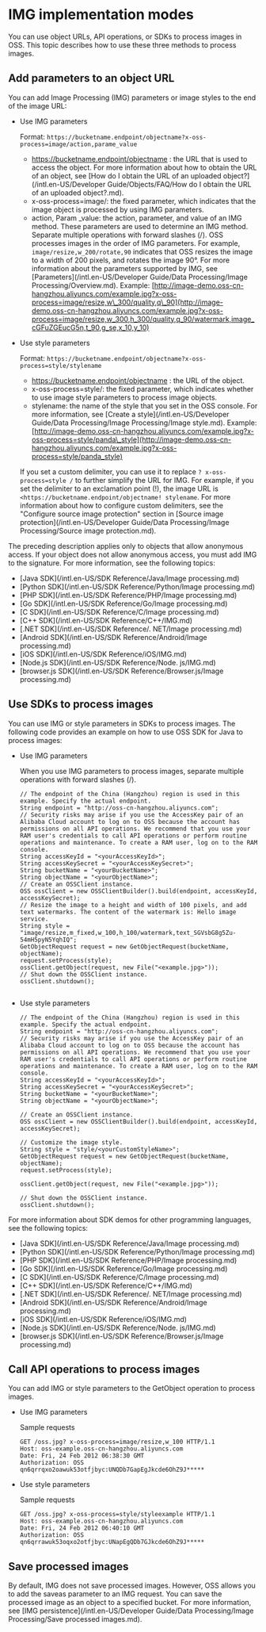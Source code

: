 # IMG implementation modes

You can use object URLs, API operations, or SDKs to process images in OSS. This topic describes how to use these three methods to process images.

## Add parameters to an object URL

You can add Image Processing \(IMG\) parameters or image styles to the end of the image URL:

-   Use IMG parameters

    Format: `https://bucketname.endpoint/objectname?x-oss-process=image/action,parame_value`

    -   https://bucketname.endpoint/objectname : the URL that is used to access the object. For more information about how to obtain the URL of an object, see [How do I obtain the URL of an uploaded object?](/intl.en-US/Developer Guide/Objects/FAQ/How do I obtain the URL of an uploaded object?.md).
    -   x-oss-process=image/: the fixed parameter, which indicates that the image object is processed by using IMG parameters.
    -   action, Param \_value: the action, parameter, and value of an IMG method. These parameters are used to determine an IMG method. Separate multiple operations with forward slashes \(/\). OSS processes images in the order of IMG parameters. For example, `image/resize,w_200/rotate,90` indicates that OSS resizes the image to a width of 200 pixels, and rotates the image 90°. For more information about the parameters supported by IMG, see [Parameters](/intl.en-US/Developer Guide/Data Processing/Image Processing/Overview.md).
    Example: [http://image-demo.oss-cn-hangzhou.aliyuncs.com/example.jpg?x-oss-process=image/resize,w\_300/quality,q\_90](http://image-demo.oss-cn-hangzhou.aliyuncs.com/example.jpg?x-oss-process=image/resize,w_300,h_300/quality,q_90/watermark,image_cGFuZGEucG5n,t_90,g_se,x_10,y_10)

-   Use style parameters

    Format: `https://bucketname.endpoint/objectname?x-oss-process=style/stylename`

    -   https://bucketname.endpoint/objectname : the URL of the object.
    -   x-oss-process=style/: the fixed parameter, which indicates whether to use image style parameters to process image objects.
    -   stylename: the name of the style that you set in the OSS console. For more information, see [Create a style](/intl.en-US/Developer Guide/Data Processing/Image Processing/Image style.md).
    Example: [http://image-demo.oss-cn-hangzhou.aliyuncs.com/example.jpg?x-oss-process=style/panda\_style](http://image-demo.oss-cn-hangzhou.aliyuncs.com/example.jpg?x-oss-process=style/panda_style)

    If you set a custom delimiter, you can use it to replace `? x-oss-process=style /` to further simplify the URL for IMG. For example, if you set the delimiter to an exclamation point \(!\), the image URL is `<https://bucketname.endpoint/objectname! stylename`. For more information about how to configure custom delimiters, see the "Configure source image protection" section in [Source image protection](/intl.en-US/Developer Guide/Data Processing/Image Processing/Source image protection.md).


The preceding description applies only to objects that allow anonymous access. If your object does not allow anonymous access, you must add IMG to the signature. For more information, see the following topics:

-   [Java SDK](/intl.en-US/SDK Reference/Java/Image processing.md)
-   [Python SDK](/intl.en-US/SDK Reference/Python/Image processing.md)
-   [PHP SDK](/intl.en-US/SDK Reference/PHP/Image processing.md)
-   [Go SDK](/intl.en-US/SDK Reference/Go/Image processing.md)
-   [C SDK](/intl.en-US/SDK Reference/C/Image processing.md)
-   [C++ SDK](/intl.en-US/SDK Reference/C++/IMG.md)
-   [.NET SDK](/intl.en-US/SDK Reference/. NET/Image processing.md)
-   [Android SDK](/intl.en-US/SDK Reference/Android/Image processing.md)
-   [iOS SDK](/intl.en-US/SDK Reference/iOS/IMG.md)
-   [Node.js SDK](/intl.en-US/SDK Reference/Node. js/IMG.md)
-   [browser.js SDK](/intl.en-US/SDK Reference/Browser.js/Image processing.md)

## Use SDKs to process images

You can use IMG or style parameters in SDKs to process images. The following code provides an example on how to use OSS SDK for Java to process images:

-   Use IMG parameters

    When you use IMG parameters to process images, separate multiple operations with forward slashes \(/\).

    ```
    // The endpoint of the China (Hangzhou) region is used in this example. Specify the actual endpoint.
    String endpoint = "http://oss-cn-hangzhou.aliyuncs.com";
    // Security risks may arise if you use the AccessKey pair of an Alibaba Cloud account to log on to OSS because the account has permissions on all API operations. We recommend that you use your RAM user's credentials to call API operations or perform routine operations and maintenance. To create a RAM user, log on to the RAM console.
    String accessKeyId = "<yourAccessKeyId>";
    String accessKeySecret = "<yourAccessKeySecret>";
    String bucketName = "<yourBucketName>";
    String objectName = "<yourObjectName>";
    // Create an OSSClient instance.
    OSS ossClient = new OSSClientBuilder().build(endpoint, accessKeyId, accessKeySecret);
    // Resize the image to a height and width of 100 pixels, and add text watermarks. The content of the watermark is: Hello image service.
    String style = "image/resize,m_fixed,w_100,h_100/watermark,text_SGVsbG8g5Zu-54mH5pyN5YqhIQ";
    GetObjectRequest request = new GetObjectRequest(bucketName, objectName);
    request.setProcess(style);
    ossClient.getObject(request, new File("<example.jpg>"));
    // Shut down the OSSClient instance.
    ossClient.shutdown();
                            
    ```

-   Use style parameters

    ```
    // The endpoint of the China (Hangzhou) region is used in this example. Specify the actual endpoint.
    String endpoint = "http://oss-cn-hangzhou.aliyuncs.com";
    // Security risks may arise if you use the AccessKey pair of an Alibaba Cloud account to log on to OSS because the account has permissions on all API operations. We recommend that you use your RAM user's credentials to call API operations or perform routine operations and maintenance. To create a RAM user, log on to the RAM console.
    String accessKeyId = "<yourAccessKeyId>";
    String accessKeySecret = "<yourAccessKeySecret>";
    String bucketName = "<yourBucketName>";
    String objectName = "<yourObjectName>";
    
    // Create an OSSClient instance.
    OSS ossClient = new OSSClientBuilder().build(endpoint, accessKeyId, accessKeySecret);
    
    // Customize the image style.
    String style = "style/<yourCustomStyleName>";
    GetObjectRequest request = new GetObjectRequest(bucketName, objectName);
    request.setProcess(style);
    
    ossClient.getObject(request, new File("<example.jpg>"));
    
    // Shut down the OSSClient instance.
    ossClient.shutdown();
    ```


For more information about SDK demos for other programming languages, see the following topics:

-   [Java SDK](/intl.en-US/SDK Reference/Java/Image processing.md)
-   [Python SDK](/intl.en-US/SDK Reference/Python/Image processing.md)
-   [PHP SDK](/intl.en-US/SDK Reference/PHP/Image processing.md)
-   [Go SDK](/intl.en-US/SDK Reference/Go/Image processing.md)
-   [C SDK](/intl.en-US/SDK Reference/C/Image processing.md)
-   [C++ SDK](/intl.en-US/SDK Reference/C++/IMG.md)
-   [.NET SDK](/intl.en-US/SDK Reference/. NET/Image processing.md)
-   [Android SDK](/intl.en-US/SDK Reference/Android/Image processing.md)
-   [iOS SDK](/intl.en-US/SDK Reference/iOS/IMG.md)
-   [Node.js SDK](/intl.en-US/SDK Reference/Node. js/IMG.md)
-   [browser.js SDK](/intl.en-US/SDK Reference/Browser.js/Image processing.md)

## Call API operations to process images

You can add IMG or style parameters to the GetObject operation to process images.

-   Use IMG parameters

    Sample requests

    ```
    GET /oss.jpg? x-oss-process=image/resize,w_100 HTTP/1.1
    Host: oss-example.oss-cn-hangzhou.aliyuncs.com
    Date: Fri, 24 Feb 2012 06:38:30 GMT
    Authorization: OSS qn6qrrqxo2oawuk53otfjbyc:UNQDb7GapEgJkcde6OhZ9J*****
    ```

-   Use style parameters

    Sample requests

    ```
    GET /oss.jpg? x-oss-process=style/styleexample HTTP/1.1
    Host: oss-example.oss-cn-hangzhou.aliyuncs.com
    Date: Fri, 24 Feb 2012 06:40:10 GMT
    Authorization: OSS qn6qrrawuk53oqxo2otfjbyc:UNapEgQDb7GJkcde6OhZ9J*****
    ```


## Save processed images

By default, IMG does not save processed images. However, OSS allows you to add the saveas parameter to an IMG request. You can save the processed image as an object to a specified bucket. For more information, see [IMG persistence](/intl.en-US/Developer Guide/Data Processing/Image Processing/Save processed images.md).

